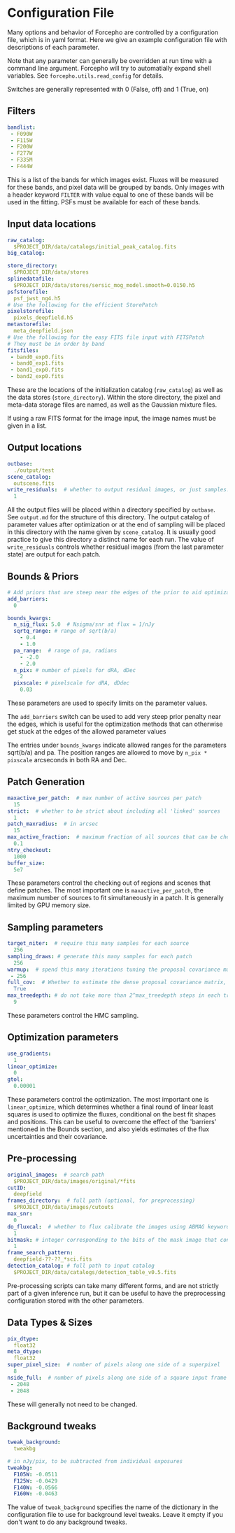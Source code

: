 # Configuration File


Many options and behavior of Forcepho are controlled by a configuration file,
which is in yaml format.  Here we give an example configuration file with
descriptions of each parameter.

Note that any parameter can generally be overridden at run time with a command
line argument. Forcepho will try to automatially expand shell variables.  See
`forcepho.utils.read_config` for details.

Switches are generally represented with 0 (False, off) and 1 (True, on)

## Filters

```yaml
bandlist:
 - F090W
 - F115W
 - F200W
 - F277W
 - F335M
 - F444W
```

This is a list of the bands for which images exist.  Fluxes will be measured for
these bands, and pixel data will be grouped by bands.  Only images with a header
keyword `FILTER` with value equal to one of these bands will be used in the
fitting.  PSFs must be available for each of these bands.


## Input data locations

```yaml
raw_catalog:
  $PROJECT_DIR/data/catalogs/initial_peak_catalog.fits
big_catalog:

store_directory:
  $PROJECT_DIR/data/stores
splinedatafile:
  $PROJECT_DIR/data/stores/sersic_mog_model.smooth=0.0150.h5
psfstorefile:
  psf_jwst_ng4.h5
# Use the following for the efficient StorePatch
pixelstorefile:
  pixels_deepfield.h5
metastorefile:
  meta_deepfield.json
# Use the following for the easy FITS file input with FITSPatch
# They must be in order by band
fitsfiles:
 - band0_exp0.fits
 - band0_exp1.fits
 - band1_exp0.fits
 - band2_exp0.fits
```

These are the locations of the initialization catalog (`raw_catalog`) as well as
the data stores (`store_directory`). Within the store directory, the pixel and
meta-data storage files are named, as well as the Gaussian mixture files.

If using a raw FITS format for the image input, the image names must be given in
a list.


## Output locations

```yaml
outbase:
  ./output/test
scene_catalog:
  outscene.fits
write_residuals:  # whether to output residual images, or just samples.
  1
```

All the output files will be placed within a directory specified by `outbase`.
See `output.md` for the structure of this directory. The output catalog of
parameter values after optimization or at the end of sampling will be placed in
this directory with the name given by `scene_catalog`. It is usually good
practice to give this directory a distinct name for each run.  The value of
`write_residuals` controls whether residual images (from the last parameter
state) are output for each patch.

## Bounds & Priors

```yaml
# Add priors that are steep near the edges of the prior to aid optimization
add_barriers:
  0

bounds_kwargs:
  n_sig_flux: 5.0  # Nsigma/snr at flux = 1/nJy
  sqrtq_range: # range of sqrt(b/a)
    - 0.4
    - 1.0
  pa_range:  # range of pa, radians
    - -2.0
    - 2.0
  n_pix: # number of pixels for dRA, dDec
    2
  pixscale: # pixelscale for dRA, dDdec
    0.03
```

These parameters are used to specify limits on the parameter values.

The `add_barriers` switch can be used to add very steep prior penalty near the
edges, which is useful for the optimization methods that can otherwise get stuck
at the edges of the allowed parameter values

The entries under `bounds_kwargs` indicate allowed ranges for the parameters
sqrt(b/a) and pa.  The position ranges are allowed to move by `n_pix * pixscale`
arcseconds in both RA and Dec.

## Patch Generation

```yaml
maxactive_per_patch:  # max number of active sources per patch
  15
strict:  # whether to be strict about including all 'linked' sources
  1
patch_maxradius:  # in arcsec
  15
max_active_fraction:  # maximum fraction of all sources that can be checked out at once
  0.1
ntry_checkout:
  1000
buffer_size:
  5e7
```

These parameters control the checking out of regions and scenes that define
patches. The most important one is `maxactive_per_patch`, the maximum number of
sources to fit simultaneously in a patch.  It is generally limited by GPU memory
size.

## Sampling parameters

```yaml
target_niter:  # require this many samples for each source
  256
sampling_draws: # generate this many samples for each patch
  256
warmup:  # spend this many iterations tuning the proposal covariance matrix
 - 256
full_cov:  # Whether to estimate the dense proposal covariance matrix, or just the diagonal.
  True
max_treedepth: # do not take more than 2^max_treedepth steps in each trajectory
  9
```

These parameters control the HMC sampling.

## Optimization parameters

```yaml
use_gradients:
  1
linear_optimize:
  0
gtol:
  0.00001
```

These parameters control the optimization.  The most important one is
`linear_optimize`, which determines whether a final round of linear least
squares is used to optimize the fluxes, conditional on the best fit shapes and
positions.  This can be useful to overcome the effect of the 'barriers'
mentioned in the Bounds section, and also yields estimates of the flux
uncertainties and their covariance.

## Pre-processing

```yaml
original_images:  # search path
  $PROJECT_DIR/data/images/original/*fits
cutID:
  deepfield
frames_directory:  # full path (optional, for preprocessing)
  $PROJECT_DIR/data/images/cutouts
max_snr:
  0
do_fluxcal:  # whether to flux calibrate the images using ABMAG keyword
  1
bitmask: # integer corresponding to the bits of the mask image that constitue "bad" pixels.
  1
frame_search_pattern:
  deepfield-??-??_*sci.fits
detection_catalog: # full path to input catalog
  $PROJECT_DIR/data/catalogs/detection_table_v0.5.fits
```

Pre-processing scripts can take many different forms, and are not strictly part
of a given inference run, but it can be useful to have the preprocessing
configuration stored with the other parameters.

## Data Types & Sizes

```yaml
pix_dtype:
  float32
meta_dtype:
  float32
super_pixel_size:  # number of pixels along one side of a superpixel
  8
nside_full:  # number of pixels along one side of a square input frame
 - 2048
 - 2048
```

These will generally not need to be changed.

## Background tweaks

```yaml
tweak_background:
  tweakbg

# in nJy/pix, to be subtracted from individual exposures
tweakbg:
  F105W: -0.0511
  F125W: -0.0429
  F140W: -0.0566
  F160W: -0.0463
```

The value of `tweak_background` specifies the name of the dictionary in the
configuration file to use for background level tweaks. Leave it empty if you
don't want to do any background tweaks.
